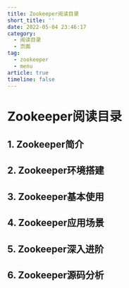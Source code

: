 ```yaml
---
title: Zookeeper阅读目录
short_title: ''
date: 2022-05-04 23:46:17
category:
  - 阅读目录
  - 页面
tag:
  - zookeeper
  - menu
article: true
timeline: false
---
```

# Zookeeper阅读目录

## 1. Zookeeper简介

## 2. Zookeeper环境搭建

## 3. Zookeeper基本使用

## 4. Zookeeper应用场景

## 5. Zookeeper深入进阶

## 6. Zookeeper源码分析